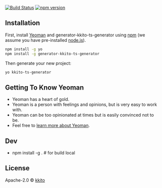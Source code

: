 [![Build Status](https://www.travis-ci.org/kkito/generator-kkito-ts-generator.svg?branch=master)](https://www.travis-ci.org/kkito/generator-kkito-ts-generator)
[![npm version](https://badge.fury.io/js/generator-kkito-ts-generator.svg)](https://badge.fury.io/js/generator-kkito-ts-generator)

## Installation

First, install [Yeoman](http://yeoman.io) and generator-kkito-ts-generator using [npm](https://www.npmjs.com/) (we assume you have pre-installed [node.js](https://nodejs.org/)).

```bash
npm install -g yo
npm install -g generator-kkito-ts-generator
```

Then generate your new project:

```bash
yo kkito-ts-generator
```

## Getting To Know Yeoman

 * Yeoman has a heart of gold.
 * Yeoman is a person with feelings and opinions, but is very easy to work with.
 * Yeoman can be too opinionated at times but is easily convinced not to be.
 * Feel free to [learn more about Yeoman](http://yeoman.io/).

## Dev 
 * npm install -g . # for build local

## License

Apache-2.0 © [kkito](kkito.cn)

